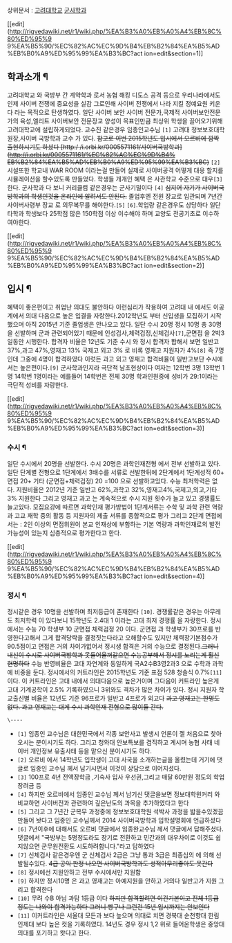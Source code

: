 상위문서 : [고려대학교](%EA%B3%A0%EB%A0%A4%EB%8C%80%ED%95%99%EA%B5%90.md)
[군사학과](%EA%B5%B0%EC%82%AC%ED%95%99%EA%B3%BC.md)

[[edit](http://rigvedawiki.net/r1/wiki.php/%EA%B3%A0%EB%A0%A4%EB%8C%80%ED%95%9
9%EA%B5%90/%EC%82%AC%EC%9D%B4%EB%B2%84%EA%B5%AD%EB%B0%A9%ED%95%99%EA%B3%BC?act
ion=edit&section=1)]

## 학과소개 ¶

고려대학교 와 국방부 간 계약학과 로서 농협 해킹 디도스 공격 등으로 우리나라에서도 인제 사이버 전쟁에 중요성을 실감 그로인해 사이버
전쟁에서 나라 지킬 정예요원 키운다 라는 목적으로 탄생하였다. 일단 사이버 보안 사이버 전문가,국제적 사이버보안전문가의 육성,엘리트
사이버보안 전문장교 양성이 목표인만큼 최상위 학생을 끌어오기위해 고려대학교에 설립하게되었다. 교수진 같은경우 임종인교수님 `[1]` 고려대
정보보호대학원장,사이버 국방학과 교수 가 있다. <del>참고로 이번 2015학년도 입시에서 오르비에 깜짝 출현하시기도 하셨다 [http:/
/i.orbi.kr/0005571161/사이버국방학과](http://i.orbi.kr/0005571161/%EC%82%AC%EC%9D%B4%
EB%B2%84%EA%B5%AD%EB%B0%A9%ED%95%99%EA%B3%BC)</del> `[2]` 시설또한 학교내 WAR ROOM
이라는걸 만들어 실제로 사이버공격 어떻게 대응 할지를 시뮬레이션을 할수있도록 만들었다. 학생들 개개인 혜택 은 사관학교 수준으로
대우`[3]` 한다. 군사학과 다 보니 커리큘럼 같은경우는 군사기밀이다 `[4]` <del> 심지어 자기가 사이버국방학과의 학생인것을
온라인에 알려서도 안된다.</del> 졸업후엔 전원 장교로 임관되며 7년간 사이버사령부 장교 로 의무복무를 해야한다.`[5]`
`[6]`.학업량 같은경우도 상당하다 일단 타학과 학생보다 25학점 많은 150학점 이상 이수해야 하며 교양도 전공기초로 이수하여야한다.

[[edit](http://rigvedawiki.net/r1/wiki.php/%EA%B3%A0%EB%A0%A4%EB%8C%80%ED%95%9
9%EA%B5%90/%EC%82%AC%EC%9D%B4%EB%B2%84%EA%B5%AD%EB%B0%A9%ED%95%99%EA%B3%BC?act
ion=edit&section=2)]

## 입시 ¶

혜택이 좋은편이고 취업난 의대도 불안하다 이런심리가 작용하여 고려대 내 에서도 이공계에서 의대 다음으로 높은 입결을 자랑한다.2012학년도
부터 신입생을 모집하기 시작했으며 아직 2015년 기준 졸업생은 안나오고 있다. 일단 수시 20명 정시 10명 총 30명을 선발하며 군과
관련되어있기 때문에 인성검사,체력검정,신체검사`[7]`,군면접 을 2박3일동안 시행한다. 합격자 비율은 12년도 기준 수시 와 정시 합격자
합해서 보면 일반고 37%,과고 47%,영재고 13% 국제고 외고 3% 로 비록 영재고 지원자가 4%`[8]` 즉 7명인데 그중에 4명이
합격하였다 이럿든 과고 외고 영재고 합격비율이 일반고보단 수시에서는 높은편이다.`[9]` 군사학과인지라 극단적 남초현상이다 여자는 12학번
3명 13학번 1명 14학번 1명이라는 예를들어 14학번은 전체 30명 학과인원중에 성비가 29:1이라는 극단적 성비를 자랑한다.

[[edit](http://rigvedawiki.net/r1/wiki.php/%EA%B3%A0%EB%A0%A4%EB%8C%80%ED%95%9
9%EA%B5%90/%EC%82%AC%EC%9D%B4%EB%B2%84%EA%B5%AD%EB%B0%A9%ED%95%99%EA%B3%BC?act
ion=edit&section=3)]

### 수시 ¶

일단 수시에서 20명을 선발한다. 수시 20명은 과학인재전형 에서 전부 선발하고 있다. 일단 단계별 전형으로 1단계에서 3배수를 서류로
선발한뒤에 2단계에서 1단계성적 60+ 면접 20+ 기타 (군면접+체력검정) 20 =100 으로 선발하고있다. 수능 최저학력은 없다.
지원비율은 2012년 기준 일반고 62%,과학고 32%,영재고4%,국제고,외고,기타 3% 지원한다 그리고 영재고 과고 는 계속적으로 수시
지원 횟수가 늘고 있고 경쟁률도 늘고있다. 모집요강에 따르면 과학인재 평가방법이 1단계서류는 수학 및 과학 관련 역량과 고교 재학 중의 활동
등 지원자의 제출 서류를 종합적으로 평가 그리고 2단계 면접에서는 : 2인 이상의 면접위원이 본교 인재상에 부합하는 기본 역량과 과학인재로의
발전가능성이 있는지 심층적으로 평가한다고 한다.

  

[[edit](http://rigvedawiki.net/r1/wiki.php/%EA%B3%A0%EB%A0%A4%EB%8C%80%ED%95%9
9%EA%B5%90/%EC%82%AC%EC%9D%B4%EB%B2%84%EA%B5%AD%EB%B0%A9%ED%95%99%EA%B3%BC?act
ion=edit&section=4)]

### 정시 ¶

정시같은 경우 10명을 선발하며 최저등급이 존재한다 `[10]`. 경쟁률같은 경우는 아무레도 최저학력 이 있다보니 15학년도 2.4대 1
이라는 고대 최저 경쟁률 을 자랑한다. 정시에서는 수능 70 학생부 10 군면접 체력검정 20 이다. 군면접 과 학생부가 30프로를
반영한다고해서 그게 합격당락을 결정짓는다라고 오해할수도 있지만 체력장기본점수가 90.5점이고 면접은 거의 차이가없어서 정시생 합격은 거의
수능으로 결정된다.<del>그러니 내신이 수시로 사이버국방학과 못들어올꺼같으면 수능공부해서 정시를 노리는게 훨신현명하다</del> 수능
반영비율은 고대 자연계와 동일하게 국A2수B3영2과3 으로 수학과 과학에 비중을 둔다. 정시에서의 커트라인은 2015학년도 기준 표점 528
청솔식 0.7%`[11]` 이다. 이 커트라인은 고대 내에서 의대다음으로 높은거이며 그다음이 커트라인 높은게 고대 기계공학이 2.5%
기록하였으니 3위와도 격차가 많은 차이가 있다. 정시 지원자 학교출신별 비율은 12년도 기준 96프로가 일반고 4프로가 외고다 <del>
과고 영재고는 한명도 없다. 과고 영재고는 대게 수시 과학인재 전형으로 많이들 간다.</del>

`\----`

  * `[1]` 임종인 교수님은 대한민국에서 각종 보안사고 발생시 언론이 젤 처음으로 찿아오시는 분이시기도 하다. 그리고 청와대 안보특보를 겸직하고 계시며 농협 사태 네이버 개인정보 유출사태 등을 맡으신 분이시기도 하다.
  * `[2]` 오르비 에서 14학년도 입학생이 고대 사국을 소개하는글을 올렸는데 거기에 댓글로 임종인 교수님 께서 남기시면서 이것이 상담으로 이어지셨다.
  * `[3]` 100프로 4년 전액장학금 ,기숙사 입사 우선권,그리고 매달 60만원 정도의 학업장려금 등
  * `[4]` 하지만 오르비에서 임종인 교수님 께서 남기신 댓글을보면 정보대학원커리 와 비교하면 사이버전과 관련하여 깊은난도의 과목을 추가하였다고 한다
  * `[5]` 그리고 그 7년간 군복무 과정중에 정보보호대학원 석박사 과정을 밟을수있겠끔 만들어 놧다고 임종인 교수님께서 2014 사이버국방학과 입학설명회에 언급하셨다
  * `[6]` 7년이후에 대해서도 오르비 댓글에서 임종완교수님 께서 댓글에서 답해주셨다. 댓글에서 "국방부는 5명정도라도 장기로 전환하고 민간과의 대우차이로 이것도 쉽지않으면 군무원전환도 시도하려합니다."라고 답하였다
  * `[7]` 신체검사 같은경우엔 군 신체검사 2급은 그냥 통과 3급은 최종심의 에 의해 선발될수있다. <del> 4급 공익 판정 나오면 사이버국방학과도 성적아무리좋아도 못간다</del>
  * `[8]` 정시에선 지원안하고 전부 수시에서만 지원함
  * `[9]` 하지만 정시10명 은 과고 영재고는 아예지원을 안하고 거의다 일반고가 지원 그리고 합격한다
  * `[10]` 무려 수B 아님 과탐 1등급 이다 <del>하지만 합격할려면 이건기본이고 전체 1등급 정도는 나와야 합격가능하다 그러니 빵구나 그런건 15년 입시까지는 안보인다</del>
  * `[11]` 이커트라인은 서울대 모든과 보다 높으며 의대로 치면 경북대 순천향대 한림 인제대 보다 높은 컷을 기록하였다. 14년도 경우 정시 1,2 위로 들어온학생은 중앙대의대를 포기하고 왓다고 한다.

